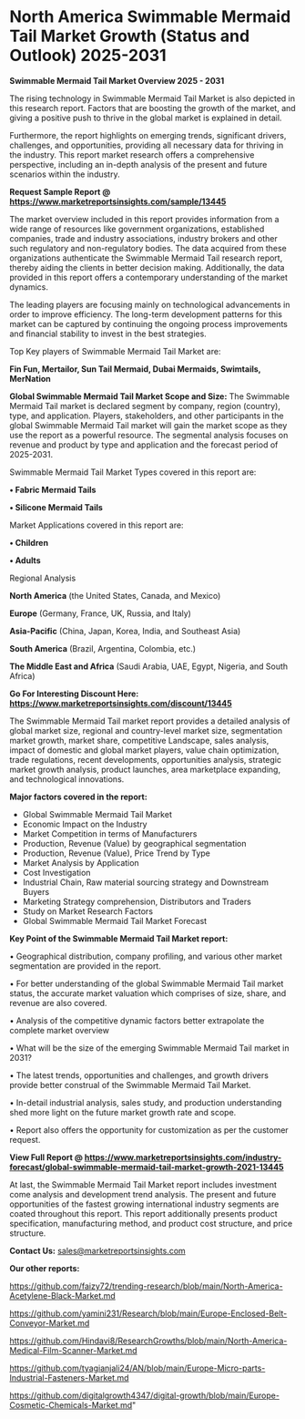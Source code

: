  # North America Swimmable Mermaid Tail Market Growth (Status and Outlook) 2025-2031

<Strong> Swimmable Mermaid Tail Market Overview 2025 - 2031</strong>

The rising technology in Swimmable Mermaid Tail Market is also depicted in this research report. Factors that are boosting the growth of the market, and giving a positive push to thrive in the global market is explained in detail.

Furthermore, the report highlights on emerging trends, significant drivers, challenges, and opportunities, providing all necessary data for thriving in the industry. This report market research offers a comprehensive perspective, including an in-depth analysis of the present and future scenarios within the industry.

<strong>Request Sample Report @ <a href=https://www.marketreportsinsights.com/sample/13445>https://www.marketreportsinsights.com/sample/13445</a></strong>

The market overview included in this report provides information from a wide range of resources like government organizations, established companies, trade and industry associations, industry brokers and other such regulatory and non-regulatory bodies. The data acquired from these organizations authenticate the Swimmable Mermaid Tail research report, thereby aiding the clients in better decision making. Additionally, the data provided in this report offers a contemporary understanding of the market dynamics.

The leading players are focusing mainly on technological advancements in order to improve efficiency. The long-term development patterns for this market can be captured by continuing the ongoing process improvements and financial stability to invest in the best strategies.

Top Key players of Swimmable Mermaid Tail Market are:

<strong>Fin Fun, Mertailor, Sun Tail Mermaid, Dubai Mermaids, Swimtails, MerNation</strong>

<strong><b>Global Swimmable Mermaid Tail Market Scope and Size:</b></strong>
The Swimmable Mermaid Tail market is declared segment by company, region (country), type, and application. Players, stakeholders, and other participants in the global Swimmable Mermaid Tail market will gain the market scope as they use the report as a powerful resource. The segmental analysis focuses on revenue and product by type and application and the forecast period of 2025-2031.

Swimmable Mermaid Tail Market Types covered in this report are:

<strong>• Fabric Mermaid Tails

• Silicone Mermaid Tails</strong>

Market Applications covered in this report are:

<strong>• Children

• Adults</strong> 

Regional Analysis

<strong>North America</strong> (the United States, Canada, and Mexico)

<strong>Europe</strong> (Germany, France, UK, Russia, and Italy)

<strong>Asia-Pacific</strong> (China, Japan, Korea, India, and Southeast Asia)

<strong>South America</strong> (Brazil, Argentina, Colombia, etc.)

<strong>The Middle East and Africa</strong> (Saudi Arabia, UAE, Egypt, Nigeria, and South Africa)

<strong>Go For Interesting Discount Here: <a href=https://www.marketreportsinsights.com/discount/13445>https://www.marketreportsinsights.com/discount/13445</a></strong>

The Swimmable Mermaid Tail market report provides a detailed analysis of global market size, regional and country-level market size, segmentation market growth, market share, competitive Landscape, sales analysis, impact of domestic and global market players, value chain optimization, trade regulations, recent developments, opportunities analysis, strategic market growth analysis, product launches, area marketplace expanding, and technological innovations.

<strong><b>Major factors covered in the report:</b></strong>
<ul>
  <li>Global Swimmable Mermaid Tail Market </li>
  <li>Economic Impact on the Industry</li>
  <li>Market Competition in terms of Manufacturers</li>
  <li>Production, Revenue (Value) by geographical segmentation</li>
  <li>Production, Revenue (Value), Price Trend by Type</li>
  <li>Market Analysis by Application</li>
  <li>Cost Investigation</li>
  <li>Industrial Chain, Raw material sourcing strategy and Downstream Buyers</li>
  <li>Marketing Strategy comprehension, Distributors and Traders</li>
  <li>Study on Market Research Factors</li>
  <li>Global Swimmable Mermaid Tail Market Forecast</li>
</ul>

<strong><b>Key Point of the Swimmable Mermaid Tail Market report:</b></strong>

• Geographical distribution, company profiling, and various other market segmentation are provided in the report.

• For better understanding of the global Swimmable Mermaid Tail market status, the accurate market valuation which comprises of size, share, and revenue are also covered.

• Analysis of the competitive dynamic factors better extrapolate the complete market overview

• What will be the size of the emerging Swimmable Mermaid Tail market in 2031?

• The latest trends, opportunities and challenges, and growth drivers provide better construal of the Swimmable Mermaid Tail Market.

• In-detail industrial analysis, sales study, and production understanding shed more light on the future market growth rate and scope.

• Report also offers the opportunity for customization as per the customer request.

<strong><b>View Full Report @ <a href=https://www.marketreportsinsights.com/industry-forecast/global-swimmable-mermaid-tail-market-growth-2021-13445>https://www.marketreportsinsights.com/industry-forecast/global-swimmable-mermaid-tail-market-growth-2021-13445</a></b></strong>


At last, the Swimmable Mermaid Tail Market report includes investment come analysis and development trend analysis. The present and future opportunities of the fastest growing international industry segments are coated throughout this report. This report additionally presents product specification, manufacturing method, and product cost structure, and price structure.

<strong>Contact Us:</strong>
sales@marketreportsinsights.com

<strong>Our other reports:</strong>

<a href=https://github.com/faizy72/trending-research/blob/main/North-America-Acetylene-Black-Market.md>https://github.com/faizy72/trending-research/blob/main/North-America-Acetylene-Black-Market.md</a>

<a href=https://github.com/yamini231/Research/blob/main/Europe-Enclosed-Belt-Conveyor-Market.md>https://github.com/yamini231/Research/blob/main/Europe-Enclosed-Belt-Conveyor-Market.md</a>

<a href=https://github.com/Hindavi8/ResearchGrowths/blob/main/North-America-Medical-Film-Scanner-Market.md>https://github.com/Hindavi8/ResearchGrowths/blob/main/North-America-Medical-Film-Scanner-Market.md</a>

<a href=https://github.com/tyagianjali24/AN/blob/main/Europe-Micro-parts-Industrial-Fasteners-Market.md>https://github.com/tyagianjali24/AN/blob/main/Europe-Micro-parts-Industrial-Fasteners-Market.md</a>

<a href=https://github.com/digitalgrowth4347/digital-growth/blob/main/Europe-Cosmetic-Chemicals-Market.md>https://github.com/digitalgrowth4347/digital-growth/blob/main/Europe-Cosmetic-Chemicals-Market.md</a>"
